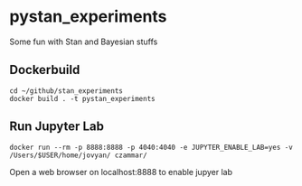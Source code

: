 # pystan_experiments

Some fun with Stan and Bayesian stuffs

## Dockerbuild

```
cd ~/github/stan_experiments
docker build . -t pystan_experiments
```

## Run Jupyter Lab

```
docker run --rm -p 8888:8888 -p 4040:4040 -e JUPYTER_ENABLE_LAB=yes -v  /Users/$USER/home/jovyan/ czammar/
```

Open a web browser on localhost:8888 to enable jupyer lab